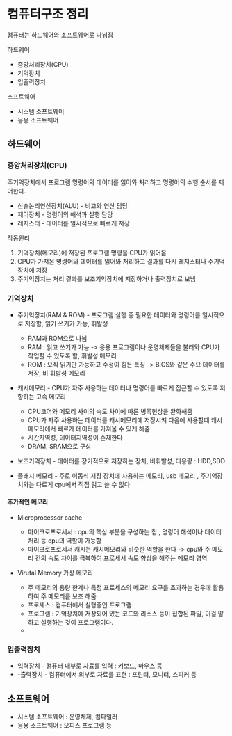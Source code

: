 # 컴퓨터구조 정리

컴퓨터는 하드웨어와 소프트웨어로 나눠짐

하드웨어
- 중앙처리장치(CPU)
- 기억장치
- 입출력장치

소프트웨어
- 시스템 소프트웨어
- 응용 소프트웨어

## 하드웨어

### 중앙처리장치(CPU)
주기억장치에서 프로그램 명령어와 데이터를 읽어와 처리하고 명령어의 수행 순서를 제어한다.
- 산술논리연산장치(ALU) - 비교와 연산 담당
- 제어장치 - 명령어의 해석과 실행 담당
- 레지스터 - 데이터를 일시적으로 빠르게 저장

작동원리
1. 기억장치(메모리)에 저장된 프로그램 명령을 CPU가 읽어옴
2. CPU가 가져온 명령어와 데이터를 읽어와 처리하고 결과를 다시 레지스터나 주기억장치에 저장
3. 주기억장치는 처리 결과를 보조기억장치에 저장하거나 출력장치로 보냄


### 기억장치
- 주기억장치(RAM & ROM) - 프로그램 실행 중 필요한 데이터와 명령어를 일시적으로 저장함, 읽기 쓰기가 가능, 휘발성
    * RAM과 ROM으로 나뉨
    * RAM : 읽고 쓰기가 가능 -> 응용 프로그램이나 운영체제들을 불러와 CPU가 작업할 수 있도록 함, 휘발성 메모리
    * ROM : 오직 읽기만 가능하고 수정이 힘든 특징 -> BIOS와 같은 주요 데이터를 저장, 비 휘발성 메모리

- 캐시메모리 - CPU가 자주 사용하는 데이터나 명령어를 빠르게 접근할 수 있도록 저항하는 고속 메모리
    * CPU코어와 메모리 사이의 속도 차이에 따른 병목현상을 완화해줌
    * CPU가 자주 사용하는 데이터를 캐시메모리에 저장시켜 다음에 사용할때 캐시 메모리에서 빠르게 데이터를 가져올 수 있게 해줌
    * 시간지역성, 데이터지역성이 존재한다
    * DRAM, SRAM으로 구성


- 보조기억장치 - 데이터를 장기적으로 저장하는 장치, 비휘발성, 대용량 : HDD,SDD
- 플래시 메모리 - 주로 이동식 저장 장치에 사용하는 메모리, usb 메모리 , 주기억장치와는 다르게 cpu에서 직접 읽고 쓸 수 없다
  

#### 추가적인 메모리
- Microprocessor cache
  - 마이크로프로세서 : cpu의 핵심 부분을 구성하는 칩 , 명령어 해석이나 데이터 처리 등 cpu의 역할이 가능함
  - 마이크로프로세서 캐시는 캐시메모리와 비슷한 역할을 한다 -> cpu와 주 메모리 간의 속도 차이를 극복하여 프로세서 속도 향상을 해주는 메모리 영역

- Virutal Memory 가상 메모리
  - 주 메모리의 용량 한계나 특정 프로세스의 메모리 요구를 초과하는 경우에 활용하여 주 메모리를 보조 해줌
  - 프로세스 : 컴퓨터에서 실행중인 프로그램
  - 프로그램 : 기억장치에 저장되어 있는 코드와 리소스 등이 집합된 파일, 이걸 말하고 실행하는 것이 프로그램이다.
  - 
### 입출력장치
- 입력장치 - 컴퓨터 내부로 자료를 입력 : 키보드, 마우스 등
- -출력장치 - 컴퓨터에서 외부로 자료를 표현 : 프린터, 모니터, 스피커 등

## 소프트웨어
- 시스템 소프트웨어 : 운영체제, 컴파일러
- 응용 소프트웨어 : 오피스 프로그램 등

